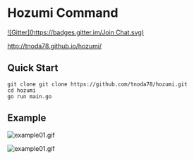 # Hozumi Command
[![Gitter](https://badges.gitter.im/Join Chat.svg)](https://gitter.im/tnoda78/hozumi?utm_source=badge&utm_medium=badge&utm_campaign=pr-badge&utm_content=badge)

http://tnoda78.github.io/hozumi/

## Quick Start

```
git clone git clone https://github.com/tnoda78/hozumi.git
cd hozumi
go run main.go
```

## Example

![example01.gif](http://tnoda78.github.io/hozumi/images/example01.gif)

![example01.gif](http://tnoda78.github.io/hozumi/images/example02.gif)

